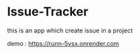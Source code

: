 # Issue-Tracker
this is an app which create issue in a project


demo :   https://runn-5vsx.onrender.com
